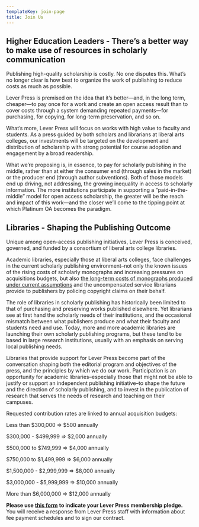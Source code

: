 ```yaml
---
templateKey: join-page
title: Join Us
---
```

## Higher Education Leaders - There’s a better way to make use of resources in scholarly communication

Publishing high-quality scholarship is costly. No one disputes this. What’s no longer clear is how best to organize the work of publishing to reduce costs as much as possible.

Lever Press is premised on the idea that it’s better—and, in the long term, cheaper—to pay once for a work and create an open access result than to cover costs through a system demanding repeated payments—for purchasing, for copying, for long-term preservation, and so on.

What’s more, Lever Press will focus on works with high value to faculty and students. As a press guided by both scholars and librarians at liberal arts colleges, our investments will be targeted on the development and distribution of scholarship with strong potential for course adoption and engagement by a broad readership.

What we’re proposing is, in essence, to pay for scholarly publishing in the middle, rather than at either the consumer end (through sales in the market) or the producer end (through author subventions). Both of those models end up driving, not addressing, the growing inequality in access to scholarly information. The more institutions participate in supporting a “paid-in-the-middle” model for open access scholarship, the greater will be the reach and impact of this work—and the closer we’ll come to the tipping point at which Platinum OA becomes the paradigm.

## Libraries - Shaping the Publishing Outcome

Unique among open-access publishing initiatives, Lever Press is conceived, governed, and funded by a consortium of liberal arts college libraries.

Academic libraries, especially those at liberal arts colleges, face challenges in the current scholarly publishing environment–not only the known issues of the rising costs of scholarly monographs and increasing pressures on acquisitions budgets, but also <a href="/assets/courantandnielsen.pdf">the long-term costs of monographs produced under current assumptions</a> and the uncompensated service librarians provide to publishers by policing copyright claims on their behalf.

The role of libraries in scholarly publishing has historically been limited to that of purchasing and preserving works published elsewhere. Yet librarians see at first hand the scholarly needs of their institutions, and the occasional mismatch between what publishers produce and what their faculty and students need and use. Today, more and more academic libraries are launching their own scholarly publishing programs, but these tend to be based in large research institutions, usually with an emphasis on serving local publishing needs.

Libraries that provide support for Lever Press become part of the conversation shaping both the editorial program and objectives of the press, and the principles by which we do our work. Participation  is an opportunity for academic libraries–especially those that might not be able to justify or support an independent publishing initiative–to shape the future and the direction of scholarly publishing, and to invest in the publication of research that serves the needs of research and teaching on their campuses.

Requested contribution rates are linked to annual acquisition budgets:

Less than $300,000 => $500 annually

$300,000 - $499,999 => $2,000 annually

$500,000 to $749,999 => $4,000 annually

$750,000 to $1,499,999 => $6,000 annually

$1,500,000 - $2,999,999 => $8,000 annually

$3,000,000 - $5,999,999 => $10,000 annually

More than $6,000,000 => $12,000 annually

**Please use** **[this form](https://forms.gle/3kDMmHqjVC3a7w358)** **to indicate your Lever Press membership pledge.** You will receive a response from Lever Press staff with information about fee payment schedules and to sign our contract.
